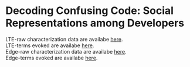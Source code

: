 # Decoding Confusing Code: Social Representations among Developers

LTE-raw characterization data are availabe <a href="https://github.com/josealdo/code-confusing/blob/master/raw_charac_LTE.png">here</a>.\
LTE-terms evoked are availabe <a href="https://github.com/josealdo/code-confusing/blob/master/terms_evoked_LTE.png">here</a>.\
Edge-raw characterization data are availabe <a href="https://github.com/josealdo/code-confusing/blob/master/raw_charac_Edge.png">here</a>.\
Edge-terms evoked are availabe <a href="https://github.com/josealdo/code-confusing/blob/master/terms_evoked_Edge.png">here</a>.
